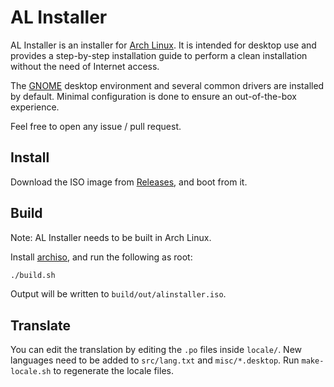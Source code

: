 # AL Installer

AL Installer is an installer for [Arch Linux](https://www.archlinux.org/). It is
intended for desktop use and provides a step-by-step installation guide to
perform a clean installation without the need of Internet access.

The [GNOME](https://www.gnome.org/) desktop environment and several common
drivers are installed by default. Minimal configuration is done to ensure an
out-of-the-box experience.

Feel free to open any issue / pull request.

## Install

Download the ISO image from [Releases](../../releases), and boot from it.

## Build

Note: AL Installer needs to be built in Arch Linux.

Install [archiso](https://www.archlinux.org/packages/?name=archiso), and run the
following as root:

```sh
./build.sh
```

Output will be written to `build/out/alinstaller.iso`.

## Translate

You can edit the translation by editing the `.po` files inside `locale/`. New
languages need to be added to `src/lang.txt` and `misc/*.desktop`. Run
`make-locale.sh` to regenerate the locale files.
